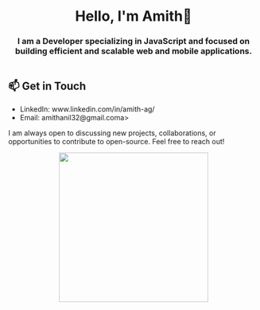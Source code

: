<h1 align="center">Hello, I'm Amith👋</h1>
<h3 align="center">I am a Developer specializing in JavaScript and focused on building efficient and scalable web and mobile applications.</h3>

<!-- Container that aligns content in desktop -->
<div style="display: flex; align-items: center; justify-content: space-between; flex-wrap: wrap;">
  
  <!-- Text content on the left -->
  <div style="flex: 1;">
    <h2>📫 Get in Touch</h2>
    <ul>
      <li href="https://www.linkedin.com/in/amith-ag/">LinkedIn: www.linkedin.com/in/amith-ag/</li>
      <li>Email: <a mailto:amithanil32@gmail.com >amithanil32@gmail.com</a>a></li>
    </ul>
    <p>I am always open to discussing new projects, collaborations, or opportunities to contribute to open-source. Feel free to reach out!</p>
  </div>

  <!-- Image on the right for desktop, center for mobile -->
  <div style="flex: 1; text-align: center;">
    <img src="https://media.tenor.com/PsKFAPSiQ5wAAAAi/white-opal-jewel-shells.gif" style="max-width: 100%; height: auto;" width="300">
  </div>

</div>
